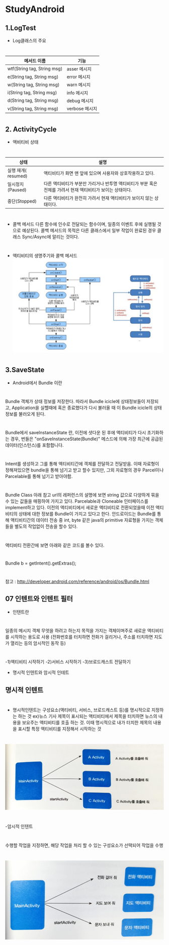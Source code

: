 # StudyAndroid
##  1.LogTest
-  Log클래스의 주요  
#  
|메서드 이름|기능|
|------|---|
|wtf(String tag, String msg)|asser 메시지|
|e(String tag, String msg)|error 메시지|
|w(String tag, String msg)|warn 메시지|
|i(String tag, String msg)|info 메시지|
|d(String tag, String msg)|debug 메시지|
|v(String tag, String msg)|verbose 메시지|
#    
#  
##  2. ActivityCycle
-  액비티비 상태
#  
|상태|설명|
|------|---|
|실행 재개( resumed)|액티비티가 화면 맨 앞에 있으며 사용자와 상호작용하고 있다.|
|일시정지(Paused)|다른 액티비티가 부분만 가리거나 반투명 액티비티가 부분 혹은 전체를 가려서 현재 액티비티가 보이는 상태이다.|
|중단(Stopped)|다른 액티비티가 완전히 가려서 현재 액티비티가 보이지 않는 상태이다.|
#  

-  콜백 메서드 다른 함수에 인수로 전달되는 함수이며, 일종의 이벤트 후에 실행될 것으로 예상된다. 콜백 메서드의 목적은 다른 클래스에서 일부 작업이 완료된 경우 클래스 Sync/Async에 알리는 것이다.

#  
#  
-  액티비티의 생명주기와 콜백 메서드
![텍스트](/./img/lifeCycle.png)
#  
#  
## 3.SaveState
-  Android에서 Bundle 이란
#  
Bundle 객체가 상태 정보를 저장한다.
따라서 Bundle icicle에 상태정보들이 저장되고, Application을 실핼때에 혹은 종료했다가 다시 불러올 때 이 Bundle icicle의 상태정보를 불러오게 된다.
#  
Bundle에서 saveInstanceState 란, 이전에 셧다운 된 후에 액티비티가 다시 초기화하는 경우, 번들은 "onSaveInstanceState(Bundle)" 메스드에 의해 가장 최근에 공급된 데이터(인스턴스)를 포함합니다.
#   
Intent를 생성하고 그를 통해 액티비티간에 객체를 전달하고 전달받음.
이때 자료형이 정해져있으면 bundle을 통해 넘기고 받고 할수 있지만, 그외 자료형의 경우 Parcel이나 Parcelable를 통해 넘기고 받아야함.
#  
#  
Bundle Class
 아래 참고 url의 레퍼런스의 설명에 보면 string 값으로 다양하게 묶을 수 있는 값들을 매핑하여 가지고 있다. Parcelable과 Cloneable 인터페이스를 implement하고 있다. 이전의 액티비티에서 새로운 액티비티로 전환되었을때 이전 액티비티의 상태에 대한 정보를 Bundle이 가지고 있다고 한다.
안드로이드는 Bundle를 통해 액티비티간의 데이터 전송 중 int, byte 같은 java의 primitive 자료형을 가지는 객체들을 별도의 작업없이 전송을 할수 있다.
# 
액티비티 전환간에 보면 아래와 같은 코드를 볼수 있다.
# 
Bundle b = getIntent().getExtras();
# 
참고 : http://developer.android.com/reference/android/os/Bundle.html
## 07 인텐트와 인텐트 필터
-  인텐트란  
#  
일종의 메시지 객체 무엇을 하려고 하는지 목적을 가지는 객체이며주로 새로운 액티비티를 시작하는 용도로 사용 (전화번호를 터치하면 전화가 걸리거나, 주소를 터치하면 지도가 열리는 등의 암시적인 동작 등)
#  
-1)액티비티 시작하기
-2)서비스 시작하기
-3)브로드캐스트 전달하기

- 명시적 인텐트와 암시적 인테트
## 명시적 인텐트
#  
- 명시적인텐트는 구성요소(액티비티, 서비스, 브로드캐스트 등)를 명시적으로 지정하는 하는 것 ex)뉴스 기사 제목이 표시되는 액티비티에서 제목을 터치하면 뉴스의 내용을 보요주는 액티비티를 호출 하는 것. 이때 명시적으로 내가 터치한 제목의 내용을 표시할 특정 액티비티를 지정해서 시작하는 것
#  
![텍스트](/./img/명시적인텐트.jpg)
#  
-암시적 인텐트
#  
수행할 작업을 지정하면, 해당 작업을 처리 할 수 있는 구성요소가 선택되어 작업을 수행
#  ![텍스트](/./img/암시적인텐트.jpg)










